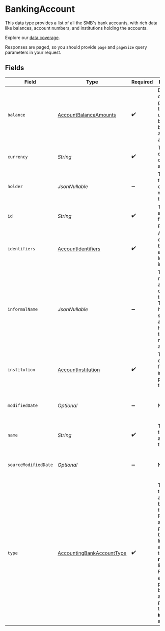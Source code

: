 # BankingAccount

This data type provides a list of all the SMB's bank accounts, with rich data like balances, account numbers, and institutions holding the accounts.

Explore our [data coverage](https://knowledge.codat.io/supported-features/banking?view=tab-by-data-type&dataType=banking-accounts).

Responses are paged, so you should provide `page` and `pageSize` query parameters in your request.


## Fields

| Field                                                                                                                                                                                                                                                                | Type                                                                                                                                                                                                                                                                 | Required                                                                                                                                                                                                                                                             | Description                                                                                                                                                                                                                                                          | Example                                                                                                                                                                                                                                                              |
| -------------------------------------------------------------------------------------------------------------------------------------------------------------------------------------------------------------------------------------------------------------------- | -------------------------------------------------------------------------------------------------------------------------------------------------------------------------------------------------------------------------------------------------------------------- | -------------------------------------------------------------------------------------------------------------------------------------------------------------------------------------------------------------------------------------------------------------------- | -------------------------------------------------------------------------------------------------------------------------------------------------------------------------------------------------------------------------------------------------------------------- | -------------------------------------------------------------------------------------------------------------------------------------------------------------------------------------------------------------------------------------------------------------------- |
| `balance`                                                                                                                                                                                                                                                            | [AccountBalanceAmounts](../../models/shared/AccountBalanceAmounts.md)                                                                                                                                                                                                | :heavy_check_mark:                                                                                                                                                                                                                                                   | Depending on the data provided by the underlying bank, not all balances are always available.                                                                                                                                                                        |                                                                                                                                                                                                                                                                      |
| `currency`                                                                                                                                                                                                                                                           | *String*                                                                                                                                                                                                                                                             | :heavy_check_mark:                                                                                                                                                                                                                                                   | The currency code for the account.                                                                                                                                                                                                                                   |                                                                                                                                                                                                                                                                      |
| `holder`                                                                                                                                                                                                                                                             | *JsonNullable<String>*                                                                                                                                                                                                                                               | :heavy_minus_sign:                                                                                                                                                                                                                                                   | The name of the person or company who holds the account.                                                                                                                                                                                                             |                                                                                                                                                                                                                                                                      |
| `id`                                                                                                                                                                                                                                                                 | *String*                                                                                                                                                                                                                                                             | :heavy_check_mark:                                                                                                                                                                                                                                                   | The ID of the account from the provider.                                                                                                                                                                                                                             |                                                                                                                                                                                                                                                                      |
| `identifiers`                                                                                                                                                                                                                                                        | [AccountIdentifiers](../../models/shared/AccountIdentifiers.md)                                                                                                                                                                                                      | :heavy_check_mark:                                                                                                                                                                                                                                                   | An object containing bank account identification information.                                                                                                                                                                                                        |                                                                                                                                                                                                                                                                      |
| `informalName`                                                                                                                                                                                                                                                       | *JsonNullable<String>*                                                                                                                                                                                                                                               | :heavy_minus_sign:                                                                                                                                                                                                                                                   | The friendly name of the account, chosen by the holder. This may not have been set by the account holder and therefore is not always available.                                                                                                                      |                                                                                                                                                                                                                                                                      |
| `institution`                                                                                                                                                                                                                                                        | [AccountInstitution](../../models/shared/AccountInstitution.md)                                                                                                                                                                                                      | :heavy_check_mark:                                                                                                                                                                                                                                                   | The bank or other financial institution providing the account.                                                                                                                                                                                                       |                                                                                                                                                                                                                                                                      |
| `modifiedDate`                                                                                                                                                                                                                                                       | *Optional<String>*                                                                                                                                                                                                                                                   | :heavy_minus_sign:                                                                                                                                                                                                                                                   | N/A                                                                                                                                                                                                                                                                  | 2022-10-23 00:00:00 +0000 UTC                                                                                                                                                                                                                                        |
| `name`                                                                                                                                                                                                                                                               | *String*                                                                                                                                                                                                                                                             | :heavy_check_mark:                                                                                                                                                                                                                                                   | The name of the account according to the provider.                                                                                                                                                                                                                   |                                                                                                                                                                                                                                                                      |
| `sourceModifiedDate`                                                                                                                                                                                                                                                 | *Optional<String>*                                                                                                                                                                                                                                                   | :heavy_minus_sign:                                                                                                                                                                                                                                                   | N/A                                                                                                                                                                                                                                                                  | 2022-10-23 00:00:00 +0000 UTC                                                                                                                                                                                                                                        |
| `type`                                                                                                                                                                                                                                                               | [AccountingBankAccountType](../../models/shared/AccountingBankAccountType.md)                                                                                                                                                                                        | :heavy_check_mark:                                                                                                                                                                                                                                                   | The type of transactions and balances on the account.  <br/>For Credit accounts, positive balances are liabilities, and positive transactions **reduce** liabilities.  <br/>For Debit accounts, positive balances are assets, and positive transactions **increase** assets. |                                                                                                                                                                                                                                                                      |